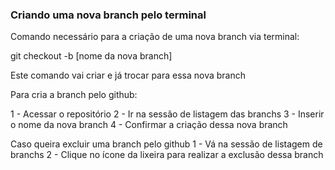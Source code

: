 ### Criando uma nova branch pelo terminal

Comando necessário para a criação de uma nova branch via terminal:

git checkout -b [nome da nova branch]

Este comando vai criar e já trocar para essa nova branch

Para cria a branch pelo github:

1 - Acessar o repositório
2 - Ir na sessão de listagem das branchs
3 - Inserir o nome da nova branch 
4 - Confirmar a criação dessa nova branch


Caso queira excluir uma branch pelo github 
1 - Vá na sessão de listagem de branchs 
2 - Clique no ícone da lixeira para realizar a exclusão dessa branch

